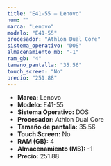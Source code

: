 ```yaml
---
title: "E41-55 — Lenovo"
num: ""
marca: "Lenovo"
modelo: "E41-55"
procesador: "Athlon Dual Core"
sistema_operativo: "DOS"
almacenamiento_mb: "-1"
ram_gb: "4"
tamano_pantalla: "35.56"
touch_screen: "No"
precio: "251.88"
---
```

<ul>
<li><strong>Marca:</strong> Lenovo</li>
<li><strong>Modelo:</strong> E41-55</li>
<li><strong>Sistema Operativo:</strong> DOS</li>
<li><strong>Procesador:</strong> Athlon Dual Core </li>
<li><strong>Tamaño de pantalla:</strong> 35.56</li>
<li><strong>Touch Screen:</strong> No</li>
<li><strong>RAM (GB):</strong> 4</li>
<li><strong>Almacenamiento (MB):</strong> -1</li>
<li><strong>Precio:</strong> 251.88</li>
</ul>